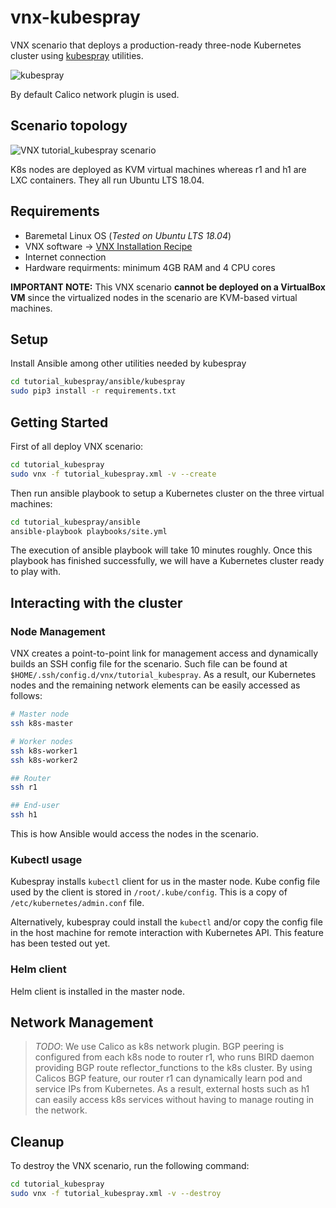 # vnx-kubespray

VNX scenario that deploys a production-ready three-node Kubernetes cluster using [kubespray](https://kubespray.io/#/) utilities.

![kubespray](tutorial_kubespray/docs/kubespray-logo.png)

By default Calico network plugin is used.

## Scenario topology

![VNX tutorial_kubespray scenario](tutorial_kubespray/docs/scenario.png)

K8s nodes are deployed as KVM virtual machines whereas r1 and h1 are LXC containers. They all run Ubuntu LTS 18.04.

## Requirements

- Baremetal Linux OS (_Tested on Ubuntu LTS 18.04_)
- VNX software -> [VNX Installation Recipe](https://web.dit.upm.es/vnxwiki/index.php/Vnx-install)
- Internet connection
- Hardware requirments: minimum 4GB RAM and 4 CPU cores

**IMPORTANT NOTE:** This VNX scenario **cannot be deployed on a VirtualBox VM** since the virtualized nodes in the scenario are KVM-based virtual machines.

## Setup

Install Ansible among other utilities needed by kubespray

```bash
cd tutorial_kubespray/ansible/kubespray
sudo pip3 install -r requirements.txt
```

## Getting Started

First of all deploy VNX scenario:

```bash
cd tutorial_kubespray
sudo vnx -f tutorial_kubespray.xml -v --create
```

Then run ansible playbook to setup a Kubernetes cluster on the three virtual machines:

```bash
cd tutorial_kubespray/ansible
ansible-playbook playbooks/site.yml
```

The execution of ansible playbook will take 10 minutes roughly. Once this playbook has finished successfully, we will have a Kubernetes cluster ready to play with.

## Interacting with the cluster

### Node Management

VNX creates a point-to-point link for management access and dynamically builds an SSH config file for the scenario. Such file can be found at `$HOME/.ssh/config.d/vnx/tutorial_kubespray`. As a result, our Kubernetes nodes and the remaining network elements can be easily accessed as follows:

```bash
# Master node
ssh k8s-master

# Worker nodes
ssh k8s-worker1
ssh k8s-worker2

## Router
ssh r1

## End-user
ssh h1
```

This is how Ansible would access the nodes in the scenario.

### Kubectl usage

Kubespray installs `kubectl` client for us in the master node. Kube config file used by the client is stored in `/root/.kube/config`. This is a copy of `/etc/kubernetes/admin.conf` file.

Alternatively, kubespray could install the `kubectl` and/or copy the config file in the host machine for remote interaction with Kubernetes API. This feature has been tested out yet.

### Helm client

Helm client is installed in the master node.

## Network Management

> *TODO*: We  use Calico as k8s network plugin. BGP peering is configured from each k8s node to router r1, who runs BIRD daemon providing BGP route reflector_functions to the k8s cluster. By using Calicos BGP feature, our router r1 can dynamically learn pod and service IPs from Kubernetes. As a result, external hosts such as h1 can easily access k8s services without having to manage routing in the network.

## Cleanup

To destroy the VNX scenario, run the following command:

```bash
cd tutorial_kubespray
sudo vnx -f tutorial_kubespray.xml -v --destroy
```
